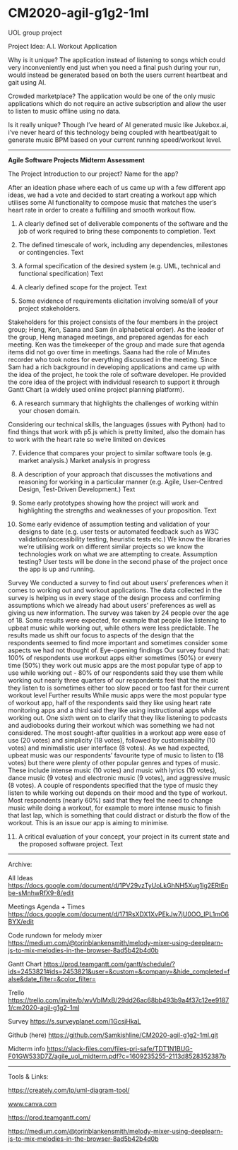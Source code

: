 # CM2020-agil-g1g2-1ml
UOL group project

Project Idea: A.I. Workout Application

Why is it unique?
The application instead of listening to songs which could very inconveniently end just when you need a final push during your run, would instead be generated based on both the users current heartbeat and gait using AI.

Crowded marketplace?
The application would be one of the only music applications which do not require an active subscription and allow the user to listen to music offline using no data.

Is it really unique?
Though I’ve heard of AI generated music like Jukebox.ai, i’ve never heard of this technology being coupled with heartbeat/gait to generate music BPM based on your current running speed/workout level.

----
**Agile Software Projects Midterm Assessment**


The Project Introduction to our project? Name for the app?

After an ideation phase where each of us came up with a few different app ideas, we had a vote and decided to start creating a workout app which utilises some AI functionality to compose music that matches the user’s heart rate in order to create a fulfilling and smooth workout flow.


1) A clearly defined set of deliverable components of the software and the job of 
work required to bring these components to completion.
Text

2) The defined timescale of work, including any dependencies, milestones or 
contingencies.
Text

3) A formal specification of the desired system (e.g. UML, technical and functional specification)
Text

4) A clearly defined scope for the project.
Text

5) Some evidence of requirements elicitation involving some/all of your project
stakeholders. 

Stakeholders for this project consists of the four members in the project group; Heng, Ken, Saana and Sam (in alphabetical order). As the leader of the group, Heng managed meetings, and prepared agendas for each meeting. Ken was the timekeeper of the group and made sure that agenda items did not go over time in meetings. Saana had the role of Minutes recorder who took notes for everything discussed in the meeting. Since Sam had a rich background in developing applications and came up with the idea of the project, he took the role of software developer. He provided the core idea of the project with individual research to support it through Gantt Chart (a widely used online project planning platform).


6)  A research summary that highlights the challenges of working within your
chosen domain.

Considering our technical skills, the languages (issues with Python) had to find things that work with p5.js which is pretty limited, also the domain has to work with the heart rate so we’re limited on devices


7) Evidence that compares your project to similar software tools (e.g. market analysis.)
Market analysis in progress

8) A description of your approach that discusses the motivations and reasoning for working in a particular manner (e.g. Agile, User-Centred Design, Test-Driven Development.)
Text

9) Some early prototypes showing how the project will work and highlighting the strengths and weaknesses of your proposition.
Text

10) Some early evidence of assumption testing and validation of your designs to date (e.g. user tests or automated feedback such as W3C validation/accessibility testing, heuristic tests etc.)
We know the libraries we’re utilising work on different similar projects so we know the technologies work on what we are attempting to create.
Assumption testing?
User tests will be done in the second phase of the project once the app is up and running.

Survey
We conducted a survey to find out about users’ preferences when it comes to working out and workout applications. The data collected in the survey is helping us in every stage of the design process and confirming assumptions which we already had about users’ preferences as well as giving us new information.
The survey was taken by 24 people over the age of 18. Some results were expected, for example that people like listening to upbeat music while working out, while others were less predictable. The results made us shift our focus to aspects of the design that the respondents seemed to find more important and sometimes consider some aspects we had not thought of.
Eye-opening findings
Our survey found that:
100% of respondents use workout apps either sometimes (50%) or every time (50%) they work out
music apps are the most popular type of app to use while working out - 80% of our respondents said they use them while working out
nearly three quarters of our respondents feel that the music they listen to is sometimes either too slow paced or too fast for their current workout level
Further results
While music apps were the most popular type of workout app, half of the respondents said they like using heart rate monitoring apps and a third said they like using instructional apps while working out. One sixth went on to clarify that they like listening to podcasts and audiobooks during their workout which was something we had not considered.
The most sought-after qualities in a workout app were ease of use (20 votes) and simplicity (18 votes), followed by customisability (10 votes) and minimalistic user interface (8 votes).
As we had expected, upbeat music was our respondents’ favourite type of music to listen to (18 votes) but there were plenty of other popular genres and types of music. These include intense music (10 votes) and music with lyrics (10 votes), dance music (9 votes) and electronic music (9 votes), and aggressive music (8 votes). A couple of respondents specified that the type of music they listen to while working out depends on their mood and the type of workout.
Most respondents (nearly 60%) said that they feel the need to change music while doing a workout, for example to more intense music to finish that last lap, which is something that could distract or disturb the flow of the workout. This is an issue our app is aiming to minimise.


11) A critical evaluation of your concept, your project in its current state and the proposed software project.
Text


----

Archive:

All Ideas
https://docs.google.com/document/d/1PV29vzTyUoLkGhNH5Xug1lg2ERtEnbe-sMnhwRfX9-8/edit

Meetings Agenda + Times
https://docs.google.com/document/d/171RsXDX1XvPEkJw7jU0OO_IPL1mO6BYX/edit

Code rundown for melody mixer
https://medium.com/@torinblankensmith/melody-mixer-using-deeplearn-js-to-mix-melodies-in-the-browser-8ad5b42b4d0b

Gantt Chart
https://prod.teamgantt.com/gantt/schedule/?ids=2453821#ids=2453821&user=&custom=&company=&hide_completed=false&date_filter=&color_filter=

Trello
https://trello.com/invite/b/wvVblMxB/29dd26ac68bb493b9a4f37c12ee91871/cm2020-agil-g1g2-1ml

Survey
https://s.surveyplanet.com/1GcsjHkaL

Github (here)
https://github.com/Samkishline/CM2020-agil-g1g2-1ml.git

Midterm info
https://slack-files.com/files-pri-safe/TDT1N1BUG-F01GW533D7Z/agile_uol_midterm.pdf?c=1609235255-2113d8528352387b

----

Tools & Links:

https://creately.com/lp/uml-diagram-tool/

www.canva.com

https://prod.teamgantt.com/

https://medium.com/@torinblankensmith/melody-mixer-using-deeplearn-js-to-mix-melodies-in-the-browser-8ad5b42b4d0b
